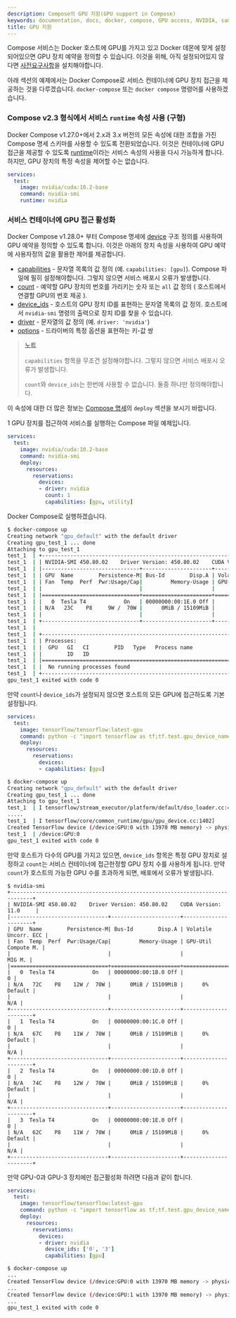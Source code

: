 ```yaml
---
description: Compose의 GPU 지원(GPU support in Compose)
keywords: documentation, docs, docker, compose, GPU access, NVIDIA, samples
title: GPU 지원
---
```


Compose 서비스는 Docker 호스트에 GPU를 가지고 있고 Docker 데몬에 맞게 설정되어있으면 GPU 장치 예약을 정의할 수 있습니다.
이것을 위해, 아직 설정되어있지 않다면 [사전요구사항](../config/containers/resource_constraints.md#gpu)을 설치해야합니다.

아래 섹션의 예제에서는 Docker Compose로 서비스 컨테이너에 GPU 장치 접근을 제공하는 것을 다루겠습니다. `docker-compose` 또는 `docker compose` 명령어를 사용하겠습니다.

### Compose v2.3 형식에서 서비스 `runtime` 속성 사용 (구형)

Docker Compose v1.27.0+에서 2.x과 3.x 버전의 모든 속성에 대한 조합을 가진 Compose 명세 스키마를 사용할 수 있도록 전환되었습니다.
이것은 컨테이너에 GPU 접근을 제공할 수 있도록 [runtime](/compose-file/compose-file-v2.md#runtime)이라는 서비스 속성의 사용을 다시 가능하게 합니다.
하지만, GPU 장치의 특정 속성을 제어할 수는 없습니다.

```yaml
services:
  test:
    image: nvidia/cuda:10.2-base
    command: nvidia-smi
    runtime: nvidia
```

### 서비스 컨테이너에 GPU 접근 활성화

Docker Compose v1.28.0+ 부터 Compose 명세에 [device](https://github.com/compose-spec/compose-spec/blob/master/deploy.md#devices) 구조 정의를 사용하여 GPU 예약을 정의할 수 있도록 합니다.
이것은 아래의 창치 속성을 사용하여 GPU 예약에 사용자정의 값을 활용한 제어를 제공합니다. 

- [capabilities](https://github.com/compose-spec/compose-spec/blob/master/deploy.md#capabilities) - 문자열 목록의 값 정의 (예. `capabilities: [gpu]`). Compose 파일에 필히 설정해야합니다. 그렇지 않으면 서비스 배포시 오류가 발생합니다.
- [count](https://github.com/compose-spec/compose-spec/blob/master/deploy.md#count) - 예약할 GPU 장치의 번호를 가리키는 숫자 또는 `all` 값 정의 ( 호스트에서 연결할 GPU의 번호 제공 ).
- [device_ids](https://github.com/compose-spec/compose-spec/blob/master/deploy.md#device_ids) - 호스트의 GPU 장치 ID를 표현하는 문자열 목록의 값 정의. 호스트에서 `nvidia-smi` 명령의 출력으로 장치 ID를 찾을 수 있습니다.
- [driver](https://github.com/compose-spec/compose-spec/blob/master/deploy.md#driver) - 문자열의 값 정의 (예. `driver: 'nvidia'`)
- [options](https://github.com/compose-spec/compose-spec/blob/master/deploy.md#options) - 드라이버의 특정 옵션을 표현하는 키-값 쌍


> **노트**
>
> `capabilities` 항목을 무조건 설정해야합니다. 그렇지 않으면 서비스 배포시 오류가 발생합니다.
>
> `count`와 `device_ids`는 한번에 사용할 수 없습니다. 둘중 하나만 정의해야합니다.

이 속성에 대한 더 많은 정보는 [Compose 명세](https://github.com/compose-spec/compose-spec/blob/master/deploy.md#devices)의 `deploy` 섹션을 보시기 바랍니다.

1 GPU 장치를 접근하여 서비스를 실행하는 Compose 파일 예제입니다.

```yaml
services:
  test:
    image: nvidia/cuda:10.2-base
    command: nvidia-smi
    deploy:
      resources:
        reservations:
          devices:
          - driver: nvidia
            count: 1
            capabilities: [gpu, utility]
```

Docker Compose로 실행하겠습니다.

```sh
$ docker-compose up
Creating network "gpu_default" with the default driver
Creating gpu_test_1 ... done
Attaching to gpu_test_1    
test_1  | +-----------------------------------------------------------------------------+
test_1  | | NVIDIA-SMI 450.80.02    Driver Version: 450.80.02    CUDA Version: 11.1     |
test_1  | |-------------------------------+----------------------+----------------------+
test_1  | | GPU  Name        Persistence-M| Bus-Id        Disp.A | Volatile Uncorr. ECC |
test_1  | | Fan  Temp  Perf  Pwr:Usage/Cap|         Memory-Usage | GPU-Util  Compute M. |
test_1  | |                               |                      |               MIG M. |
test_1  | |===============================+======================+======================|
test_1  | |   0  Tesla T4            On   | 00000000:00:1E.0 Off |                    0 |
test_1  | | N/A   23C    P8     9W /  70W |      0MiB / 15109MiB |      0%      Default |
test_1  | |                               |                      |                  N/A |
test_1  | +-------------------------------+----------------------+----------------------+
test_1  |                                                                                
test_1  | +-----------------------------------------------------------------------------+
test_1  | | Processes:                                                                  |
test_1  | |  GPU   GI   CI        PID   Type   Process name                  GPU Memory |
test_1  | |        ID   ID                                                   Usage      |
test_1  | |=============================================================================|
test_1  | |  No running processes found                                                 |
test_1  | +-----------------------------------------------------------------------------+
gpu_test_1 exited with code 0

```

만약 `count`나 `device_ids`가 설정되지 않으면 호스트의 모든 GPU에 접근하도록 기본설정됩니다.

```yaml
services:
  test:
    image: tensorflow/tensorflow:latest-gpu
    command: python -c "import tensorflow as tf;tf.test.gpu_device_name()"
    deploy:
      resources:
        reservations:
          devices:
          - capabilities: [gpu]
```

```sh
$ docker-compose up
Creating network "gpu_default" with the default driver
Creating gpu_test_1 ... done
Attaching to gpu_test_1
test_1  | I tensorflow/stream_executor/platform/default/dso_loader.cc:48] Successfully opened dynamic library libcudart.so.10.1
.....
test_1  | I tensorflow/core/common_runtime/gpu/gpu_device.cc:1402]
Created TensorFlow device (/device:GPU:0 with 13970 MB memory) -> physical GPU (device: 0, name: Tesla T4, pci bus id: 0000:00:1e.0, compute capability: 7.5)
test_1  | /device:GPU:0
gpu_test_1 exited with code 0
```

만약 호스트가 다수의 GPU를 가지고 있으면, `device_ids` 항목은 특정 GPU 장치로 설정하고 `count`는 서비스 컨테이너에 접근한정할 GPU 장치 수를 사용하게 됩니다.
만약 `count`가 호스트의 가능한 GPU 수를 초과하게 되면, 배포에서 오류가 발생됩니다.

```
$ nvidia-smi   
+-----------------------------------------------------------------------------+
| NVIDIA-SMI 450.80.02    Driver Version: 450.80.02    CUDA Version: 11.0     |
|-------------------------------+----------------------+----------------------+
| GPU  Name        Persistence-M| Bus-Id        Disp.A | Volatile Uncorr. ECC |
| Fan  Temp  Perf  Pwr:Usage/Cap|         Memory-Usage | GPU-Util  Compute M. |
|                               |                      |               MIG M. |
|===============================+======================+======================|
|   0  Tesla T4            On   | 00000000:00:1B.0 Off |                    0 |
| N/A   72C    P8    12W /  70W |      0MiB / 15109MiB |      0%      Default |
|                               |                      |                  N/A |
+-------------------------------+----------------------+----------------------+
|   1  Tesla T4            On   | 00000000:00:1C.0 Off |                    0 |
| N/A   67C    P8    11W /  70W |      0MiB / 15109MiB |      0%      Default |
|                               |                      |                  N/A |
+-------------------------------+----------------------+----------------------+
|   2  Tesla T4            On   | 00000000:00:1D.0 Off |                    0 |
| N/A   74C    P8    12W /  70W |      0MiB / 15109MiB |      0%      Default |
|                               |                      |                  N/A |
+-------------------------------+----------------------+----------------------+
|   3  Tesla T4            On   | 00000000:00:1E.0 Off |                    0 |
| N/A   62C    P8    11W /  70W |      0MiB / 15109MiB |      0%      Default |
|                               |                      |                  N/A |
+-------------------------------+----------------------+----------------------+
```

만약 GPU-0과 GPU-3 장치에만 접근활성화 하려면 다음과 같이 합니다.

```yaml
services:
  test:
    image: tensorflow/tensorflow:latest-gpu
    command: python -c "import tensorflow as tf;tf.test.gpu_device_name()"
    deploy:
      resources:
        reservations:
          devices:
          - driver: nvidia
            device_ids: ['0', '3']
            capabilities: [gpu]

```

```sh
$ docker-compose up
...
Created TensorFlow device (/device:GPU:0 with 13970 MB memory -> physical GPU (device: 0, name: Tesla T4, pci bus id: 0000:00:1b.0, compute capability: 7.5)
...
Created TensorFlow device (/device:GPU:1 with 13970 MB memory) -> physical GPU (device: 1, name: Tesla T4, pci bus id: 0000:00:1e.0, compute capability: 7.5)
...
gpu_test_1 exited with code 0
```

<AdsenseB />